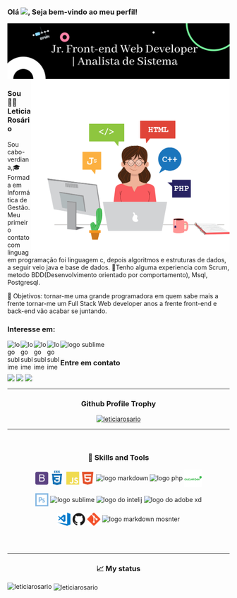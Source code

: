 ### Olá <img src="https://raw.githubusercontent.com/MartinHeinz/MartinHeinz/master/wave.gif" width="30px">, Seja bem-vindo ao meu perfil!

<img align="center" src="front-endWebdeveloper.png">

<img align="right" src="about.png" width="450px" />

### Sou 🙋‍♀️ Leticia Rosário

Sou cabo-verdiana,🎓Formada em Informática de Gestão.
Meu primeiro contato com linguagem programação foi linguagem c, depois algoritmos e estruturas de dados, a seguir veio java e base de dados.
💜Tenho alguma experiencia com Scrum, metodo BDD(Desenvolvimento orientado por comportamento), Msql, Postgresql.

🎯 Objetivos: tornar-me uma grande programadora em quem sabe mais a frente tornar-me um Full Stack Web developer anos a frente front-end e back-end vão acabar se juntando.

### Interesse em:

<img align="left" alt="logo sublime" width="30px" src="https://cdn.worldvectorlogo.com/logos/tailwindcss.svg">
<img align="left" alt="logo sublime" width="30px" src="https://cdn.worldvectorlogo.com/logos/sass-1.svg">
<img align="left" alt="logo sublime" width="30px" src="https://cdn.worldvectorlogo.com/logos/react-2.svg">
<img align="left" alt="logo sublime" width="30px" src="https://cdn.worldvectorlogo.com/logos/mysql-3.svg">
<img  alt="logo sublime" width="30px" src="https://cdn.worldvectorlogo.com/logos/flutter-logo.svg">

### Entre em contato

[<img src="https://img.shields.io/badge/Facebook-1877F2?style=for-the-badge&logo=facebook&logoColor=white"/>](https://www.facebook.com/Leticiadeveloper)
[<img  src="https://img.shields.io/badge/LinkedIn-0077B5?style=for-the-badge&logo=linkedin&logoColor=white"/>](https://www.linkedin.com/in/leticiarosario26/)
[<img  src="https://img.shields.io/badge/Slack-4A154B?style=for-the-badge&logo=slack&logoColor=white"/>](https://app.slack.com/client/TDGEDER0X/CDF7Q174L/user_profile/U01QU3AHBRP)

<!---
leticiarosario/leticiarosario is a ✨ special ✨ repository because its `README.md` (this file) appears on your GitHub profile.
You can click the Preview link to take a look at your changes.
--->

---

<h3 align="center">Github Profile Trophy </h3>

<p align="center"> <a href="https://github.com/ryo-ma/github-profile-trophy"><img src="https://github-profile-trophy.vercel.app/?username=leticiarosario&margin-w=15&margin-h=15&row=2&column=3" alt="leticiarosario" /></a> </p>

---

</br>
<h3 align="center">🧰 Skills and Tools</h3>

<p align="center">
<img align="center" width="30px" alt="logo bootstrap" src="https://raw.githubusercontent.com/devicons/devicon/c7d326b6009e60442abc35fa45706d6f30ee4c8e/icons/bootstrap/bootstrap-plain.svg"/>
<img align="center" width="33px" alt="logo css3" src="https://raw.githubusercontent.com/devicons/devicon/c7d326b6009e60442abc35fa45706d6f30ee4c8e/icons/css3/css3-plain-wordmark.svg"/>
<img align="center" alt="logo javascript" width="30px" src="https://raw.githubusercontent.com/devicons/devicon/c7d326b6009e60442abc35fa45706d6f30ee4c8e/icons/javascript/javascript-plain.svg"/>
<img align="center" alt="logo html5" width="30px" src="https://raw.githubusercontent.com/devicons/devicon/c7d326b6009e60442abc35fa45706d6f30ee4c8e/icons/html5/html5-plain.svg">
<img align="center" alt="logo markdown" width="40px" src="https://cdn.worldvectorlogo.com/logos/markdown.svg">
<img align="center" alt="logo php" width="40px" src="https://cdn.worldvectorlogo.com/logos/php-1.svg">
<img align="center" width="40px" alt="logo cucumber" src="https://raw.githubusercontent.com/devicons/devicon/c7d326b6009e60442abc35fa45706d6f30ee4c8e/icons/cucumber/cucumber-plain-wordmark.svg"/>
</p>

<p align="center">
<img align="center" alt="logo photoshop" width="30px" src="https://raw.githubusercontent.com/devicons/devicon/c7d326b6009e60442abc35fa45706d6f30ee4c8e/icons/photoshop/photoshop-line.svg">
<img align="center" alt="logo sublime" width="30px" src="https://cdn.worldvectorlogo.com/logos/sublime-text.svg">

<img align="center" alt="logo do intelij" width="30px" src="https://cdn.worldvectorlogo.com/logos/intellij-idea-1.svg">
<img align="center" alt="logo do adobe xd" width="30px" src="https://cdn.worldvectorlogo.com/logos/adobe-xd-1.svg">
</p>

<p align="center">
<img align="center" alt="Visual Studio Code logo" width="30px" src="https://raw.githubusercontent.com/github/explore/80688e429a7d4ef2fca1e82350fe8e3517d3494d/topics/visual-studio-code/visual-studio-code.png"/>
<img align="center" alt="logo do github" width="30px" src="https://raw.githubusercontent.com/devicons/devicon/c7d326b6009e60442abc35fa45706d6f30ee4c8e/icons/github/github-original.svg">
<img align="center" alt="logo do git" width="30px" src="https://raw.githubusercontent.com/devicons/devicon/c7d326b6009e60442abc35fa45706d6f30ee4c8e/icons/git/git-original.svg">
<img align="center" alt="logo markdown mosnter" width="30px" src="https://markdownmonster.west-wind.com/Images/MarkdownMonster_Icon_256.png">
</p>
</br>
</br>

---

<h3 align="center"> 📈 My status</h3>

<p><img align="left" src="https://github-readme-stats.vercel.app/api/top-langs?username=leticiarosario&hide=SASS&locale=en&theme=radical" alt="leticiarosario" /></p>

<p>&nbsp;<img align="center" src="https://github-readme-stats.vercel.app/api?username=leticiarosario&show_icons=true&locale=en&theme=radical" alt="leticiarosario" /></p>
